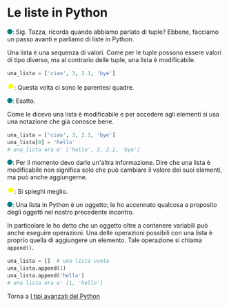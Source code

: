 # Le liste in Python

![](../../images/people/tess.png): Sig. Tazza, ricorda quando abbiamo parlato di tuple?
Ebbene, facciamo un passo avanti e parliamo di liste in Python.

Una lista è una sequenza di valori. Come per le tuple possono essere valori
di tipo diverso, ma al contrario delle tuple, una lista è modificabile.

```py
una_lista = ['ciao', 3, 2.1, 'bye']
```

![](../../images/people/tazza.png): Questa volta ci sono le parentesi quadre.

![](../../images/people/tess.png): Esatto.

Come le dicevo una lista è modificabile e per accedere agli elementi si
usa una notazione che già conosce bene.

```py
una_lista = ['ciao', 3, 2.1, 'bye']
una_lista[0] = 'hello'
# una_lista ora e' ['hello', 3, 2.1, 'bye']
```

![](../../images/people/tess.png): Per il momento devo darle un'altra
informazione. Dire che una lista è modificabile non significa solo che può
cambiare il valore dei suoi elementi, ma può anche aggiungerne.

![](../../images/people/tazza.png): Si spieghi meglio.

![](../../images/people/tess.png): Una lista in Python è un oggetto;
le ho accennato qualcosa a proposito degli oggetti nel nostro precedente incontro.

In particolare le ho detto che un oggetto oltre a contenere variabili può
anche eseguire operazioni. Una delle operazioni possibili con una lista
è proprio quella di aggiungere un elemento. Tale operazione si chiama `append()`.

```py
una_lista = []  # una lista vuota
una_lista.append(1)
una_lista.append('hello')
# una lista ora e' [1, 'hello']
```

Torna a [I tipi avanzati del Python](../summary.md)
